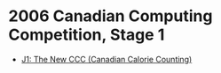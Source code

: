 # 2006 Canadian Computing Competition, Stage 1

* [J1: The New CCC (Canadian Calorie Counting)][]

[J1: The New CCC (Canadian Calorie Counting)]: http://wcipeg.com/problems/desc/ccc06j1
